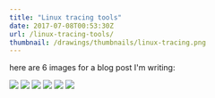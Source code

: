```yaml
---
title: "Linux tracing tools"
date: 2017-07-08T00:53:30Z
url: /linux-tracing-tools/
thumbnail: /drawings/thumbnails/linux-tracing.png
---
```


here are 6 images for a blog post I'm writing:

<img src="/drawings/linux-tracing-1.png">
<img src="/drawings/linux-tracing-2.png">
<img src="/drawings/linux-tracing-3.png">
<img src="/drawings/linux-tracing-4.png">
<img src="/drawings/linux-tracing-5.png">
<img src="/drawings/linux-tracing-6.png">
